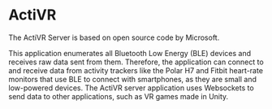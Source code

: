 # ActiVR

The ActiVR Server is based on open source code by Microsoft.

This application enumerates all Bluetooth Low Energy (BLE) devices and receives raw data sent from them. Therefore, 
the application can connect to and receive data from activity trackers like the Polar H7 and Fitbit heart-rate monitors
that use BLE to connect with smartphones, as they are small and low-powered devices. 
The ActiVR server application uses Websockets to send data to other applications, such as VR games made in Unity.
